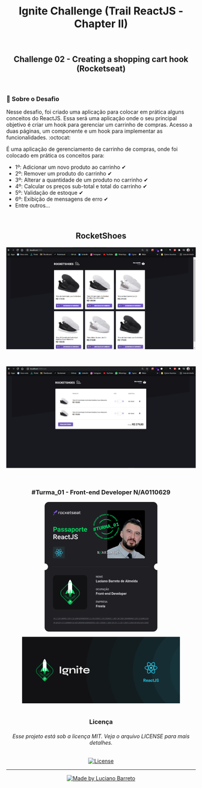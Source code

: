 # <h1 align="center">Ignite Challenge (Trail ReactJS - Chapter II)</h1>

<br>

<h2 align="center">Challenge 02 - Creating a shopping cart hook (Rocketseat)</h2>

<br>

### 📑 Sobre o Desafio
<p>Nesse desafio, foi criado uma aplicação para colocar em prática alguns conceitos do ReactJS.
  Essa será uma aplicação onde o seu principal objetivo é criar um hook para gerenciar um carrinho de compras. Acesso a duas páginas, um componente e um hook para implementar as funcionalidades. :octocat:</p>
  
<p>É uma aplicação de gerenciamento de carrinho de compras, onde foi colocado em prática os conceitos para:</p>

* 1º: Adicionar um novo produto ao carrinho ✔
* 2º: Remover um produto do carrinho ✔
* 3º: Alterar a quantidade de um produto no carrinho ✔
* 4º: Calcular os preços sub-total e total do carrinho ✔
* 5º: Validação de estoque ✔
* 6º: Exibição de mensagens de erro ✔
* Entre outros...

<br>

<h2 align="center">RocketShoes</h2>
<p align="center">
  <kbd><img align="center" src="rocketshoes1.png" alt="Tela do App RocketShoes" width="800"/></kbd>
</p>

<br>

<p align="center">
  <kbd><img align="center" src="rocketshoes2.png" alt="Tela do App RocketShoes" width="800"/></kbd>
</p>

<br>

<h3 align="center">#Turma_01 - Front-end Developer N/A0110629</h3>

<p align="center">
  <kbd><img align="center" src="Passaporte-react-js.png" alt="Logo do Passport Rocketseat" width="300"/></kbd>
</p>

<p align="center">
  <kbd><img align="center" src="ignite.png" alt="Logo do Ignite/ReactJS" width="420"/></kbd>
</p>

#

<h3 align="center">Licença</h3>
<h6 align="center">Esse projeto está sob a licença MIT. Veja o arquivo LICENSE para mais detalhes.</h6>


<p align="center">  
  <a href="https://github.com/Lucianobarretto/chapter02_challenge/blob/master/LICENSE.md">
    <img alt="License" src="https://img.shields.io/badge/LICENSE-MIT-orange">
  </a>
</p>

---

<p align="center">  
  <a href="https://www.linkedin.com/in/lucianobalmeida/">
    <img alt="Made by Luciano Barreto" src="https://img.shields.io/badge/Made%20by-Luciano%20Barreto-blue">
  </a>  
</p>
